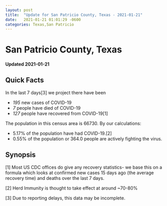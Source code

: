 ```yaml
---
layout: post
title:  "Update for San Patricio County, Texas - 2021-01-21"
date:   2021-01-21 01:01:29 -0600
categories: Texas,San Patricio
---
```


# San Patricio County, Texas
#### Updated 2021-01-21

## Quick Facts

In the last 7 days[3] we project there have been
- *195* new cases of COVID-19
- *7* people have died of COVID-19
- *127* people have recovered from COVID-19[1]

The population in this census area is 66730. By our calculations:
- 5.17% of the population have had COVID-19.[2]
- 0.55% of the population or 364.0 people are actively fighting the virus.

## Synopsis




[1] Most US CDC offices do give any recovery statistics- we base this on a formula which looks at confirmed new cases
15 days ago (the average recovery time) and deaths over the last 7 days.

[2] Herd Immunity is thought to take effect at around ~70-80%

[3] Due to reporting delays, this data may be incomplete.
 
    